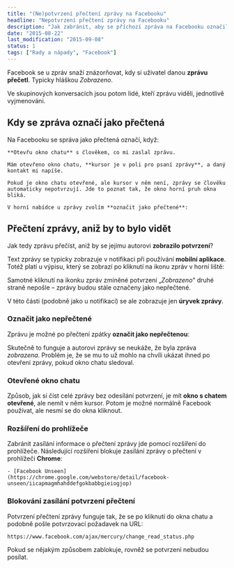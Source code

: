 ```yaml
---
title: "(Ne)potvrzení přečtení zprávy na Facebooku"
headline: "Nepotvrzení přečtení zprávy na Facebooku"
description: "Jak zabránit, aby se příchozí zpráva na Facebooku označila jako přečtená."
date: "2015-08-22"
last_modification: "2015-09-08"
status: 1
tags: ["Rady a nápady", "Facebook"]
---
```


Facebook se u zpráv snaží znázorňovat, kdy si uživatel danou **zprávu přečetl**. Typicky hláškou *Zobrazeno*.

Ve skupinových konversacích jsou potom lidé, kteří zprávu viděli, jednotlivě vyjmenováni.

## Kdy se zpráva označí jako přečtená

Na Facebooku se správa jako přečtená označí, když:

    **Otevřu okno chatu** s člověkem, co mi zaslal zprávu.

    Mám otevřeno okno chatu, **kursor je v poli pro psaní zprávy**, a daný kontakt mi napíše.

    Pokud je okno chatu otevřené, ale kursor v něm není, zprávy se člověku automaticky nepotvrzují. Jde to poznat tak, že okno horní pruh okna bliká.

    V horní nabídce u zprávy zvolím **označit jako přečtené**:

## Přečtení zprávy, aniž by to bylo vidět

Jak tedy zprávu přečíst, aniž by se jejímu autorovi **zobrazilo potvrzení**?

Text zprávy se typicky zobrazuje v notifikaci při používání **mobilní aplikace**. Totéž platí u výpisu, který se zobrazí po kliknutí na ikonu zpráv v horní liště:

Samotné kliknutí na ikonku zpráv zmíněné potvrzení „*Zobrazeno*“ druhé straně nepošle – zprávy budou stále označeny jako nepřečtené.

V této části (podobně jako u notifikací) se ale zobrazuje jen **úryvek zprávy**.

### Označit jako nepřečtené

Zprávu je možné po přečtení zpátky **označit jako nepřečtenou**:

Skutečně to funguje a autorovi zprávy se neukáže, že byla zpráva *zobrazena*. Problém je, že se mu to už mohlo na chvíli ukázat ihned po otevření zprávy, pokud okno chatu sledoval.

### Otevřené okno chatu

Způsob, jak si číst celé zprávy bez odesílání potvrzení, je mít **okno s chatem otevřené**, ale nemít v něm kursor. Potom je možné normálně Facebook používat, ale nesmí se do okna kliknout.

### Rozšíření do prohlížeče

Zabránit zasílání informace o přečtení zprávy jde pomocí rozšíření do prohlížeče. Následující rozšíření blokuje zasílání zprávy o přečtení v prohlížeči **Chrome**:

    - [Facebook Unseen](https://chrome.google.com/webstore/detail/facebook-unseen/iicapmagmhahddefgokbabbgieiogjop)

### Blokování zasílání potvrzení přečtení

Potvrzení přečtení zprávy funguje tak, že se po kliknutí do okna chatu a podobně pošle potvrzovací požadavek na URL:

```
https://www.facebook.com/ajax/mercury/change_read_status.php
```

Pokud se nějakým způsobem zablokuje, rovněž se potvrzení nebudou posílat.